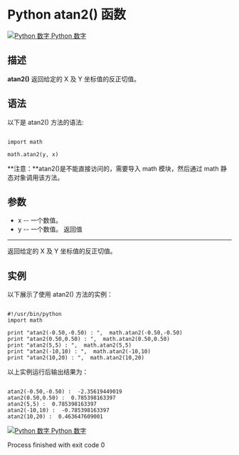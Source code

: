 Python  atan2() 函数
==================

 [![Python 数字](../images/up.gif)
 Python 数字](python-numbers.html)


  描述
--

  **atan2()** 返回给定的 X 及 Y 坐标值的反正切值。

 语法
--

 以下是 atan2() 方法的语法:

 
```

import math

math.atan2(y, x)

```

 **注意：**atan2()是不能直接访问的，需要导入 math 模块，然后通过 math 静态对象调用该方法。

  参数
--

  *  x -- 一个数值。 
 *  y -- 一个数值。 
   返回值
---

  返回给定的 X 及 Y 坐标值的反正切值。 

  实例
--

  以下展示了使用 atan2() 方法的实例： 

 
```

#!/usr/bin/python
import math

print "atan2(-0.50,-0.50) : ",  math.atan2(-0.50,-0.50)
print "atan2(0.50,0.50) : ",  math.atan2(0.50,0.50)
print "atan2(5,5) : ",  math.atan2(5,5)
print "atan2(-10,10) : ",  math.atan2(-10,10)
print "atan2(10,20) : ",  math.atan2(10,20)

```

  以上实例运行后输出结果为： 

 
```

atan2(-0.50,-0.50) :  -2.35619449019
atan2(0.50,0.50) :  0.785398163397
atan2(5,5) :  0.785398163397
atan2(-10,10) :  -0.785398163397
atan2(10,20) :  0.463647609001

```

 [![Python 数字](../images/up.gif)
 Python 数字](python-numbers.html)

Process finished with exit code 0
